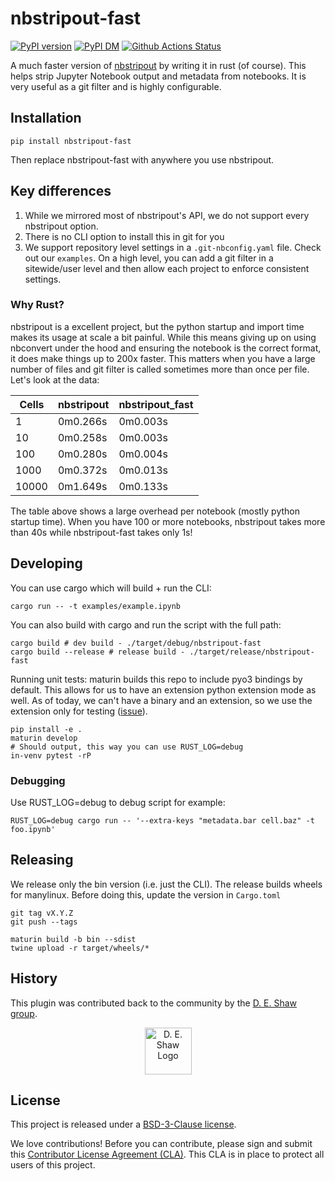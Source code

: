 # nbstripout-fast

[![PyPI version][pypi-image]][pypi-url] [![PyPI DM][pypi-dm-image]][pypi-url]
[![Github Actions Status][github-status-image]][github-status-url]

A much faster version of [nbstripout](https://github.com/kynan/nbstripout) by writing it in rust (of course).
This helps strip Jupyter Notebook output and metadata from notebooks. It is very useful as a git filter
and is highly configurable.

## Installation
```
pip install nbstripout-fast
```

Then replace nbstripout-fast with anywhere you use nbstripout.

## Key differences
1. While we mirrored most of nbstripout's API, we do not support every
nbstripout option.
2. There is no CLI option to install this in git for you
3. We support repository level settings in a `.git-nbconfig.yaml` file. Check out
our `examples`. On a high level, you can add a git filter in a sitewide/user level
and then allow each project to enforce consistent settings.

### Why Rust?

nbstripout is a excellent project, but the python startup and import time makes
its usage at scale a bit painful. While this means giving up on using nbconvert
under the hood and ensuring the notebook is the correct format, it does make things
up to 200x faster. This matters when you have a large number of files and git filter
is called sometimes more than once per file. Let's look at the data:

| Cells |  nbstripout |  nbstripout_fast |
|-------|-------------|------------|
| 1     |  0m0.266s   |   0m0.003s |
| 10    |  0m0.258s   |   0m0.003s |
| 100   |  0m0.280s   |   0m0.004s |
| 1000  |  0m0.372s   |   0m0.013s |
| 10000 |  0m1.649s   |   0m0.133s |

The table above shows a large overhead per notebook (mostly python startup time).
When you have 100 or more notebooks, nbstripout takes more than 40s while
nbstripout-fast takes only 1s!

## Developing
You can use cargo which will build + run the CLI:
```
cargo run -- -t examples/example.ipynb
```

You can also build with cargo and run the script with the full path:
```
cargo build # dev build - ./target/debug/nbstripout-fast
cargo build --release # release build - ./target/release/nbstripout-fast
```

Running unit tests:
maturin builds this repo to include pyo3 bindings by default. This allows
for us to have an extension python extension mode as well. As of today, we can't
have a binary and an extension, so we use the extension only for testing
([issue](https://github.com/PyO3/maturin/discussions/1006)).
```
pip install -e .
maturin develop
# Should output, this way you can use RUST_LOG=debug
in-venv pytest -rP
```

### Debugging
Use RUST_LOG=debug to debug script for example:
```
RUST_LOG=debug cargo run -- '--extra-keys "metadata.bar cell.baz" -t foo.ipynb'
```

## Releasing
We release only the bin version (i.e. just the CLI). The release
builds wheels for manylinux. Before doing this, update the version in
`Cargo.toml`
```
git tag vX.Y.Z
git push --tags

maturin build -b bin --sdist
twine upload -r target/wheels/*
```

## History

This plugin was contributed back to the community by the [D. E. Shaw group](https://www.deshaw.com/).

<p align="center">
    <a href="https://www.deshaw.com">
       <img src="https://www.deshaw.com/assets/logos/blue_logo_417x125.png" alt="D. E. Shaw Logo" height="75" >
    </a>
</p>

## License

This project is released under a [BSD-3-Clause license](https://github.com/deshaw/nbstripout-fast/blob/master/LICENSE.txt).

We love contributions! Before you can contribute, please sign and submit this [Contributor License Agreement (CLA)](https://www.deshaw.com/oss/cla).
This CLA is in place to protect all users of this project.


[pypi-url]: https://pypi.org/project/nbstripout-fast
[pypi-image]: https://img.shields.io/pypi/v/nbstripout-fast
[pypi-dm-image]: https://img.shields.io/pypi/dm/nbstripout-fast
[github-status-image]: https://github.com/deshaw/nbstripout-fast/workflows/Build/badge.svg
[github-status-url]: https://github.com/deshaw/nbstripout-fast/actions?query=workflow%3ABuild
